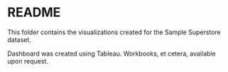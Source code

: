README
======

This folder contains the visualizations created for the Sample Superstore dataset. 

Dashboard was created using Tableau. Workbooks, et cetera, available upon request.

#
#
